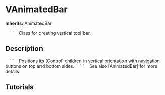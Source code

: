 # VAnimatedBar

**Inherits:** AnimatedBar

`   ``   `Class for creating vertical tool bar.
`   `
## Description 

`   ``   `Positions its [Control] children in vertical orientation with navigation buttons on top and bottom sides.
`   ``   `See also [AnimatedBar] for more details.
`   `
## Tutorials 

	